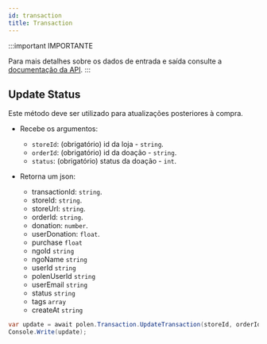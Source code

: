 ```yaml
---
id: transaction
title: Transaction
---
```

:::important IMPORTANTE

Para mais detalhes sobre os dados de entrada e saída consulte a [documentação da API](/api-reference).
:::

## Update Status
Este método deve ser utilizado para atualizações posteriores à compra.

- Recebe os argumentos:
    - `storeId`: (obrigatório) id da loja - `string`.
    - `orderId`: (obrigatório) id da doação - `string`.
    - `status`: (obrigatório) status da doação - `int`.

- Retorna um json:
    - transactionId: `string`.
    - storeId: `string`.
    - storeUrl: `string`.
    - orderId: `string`.
    - donation: `number`.
    - userDonation: `float`.
    - purchase `float`
    - ngoId `string`
    - ngoName `string`
    - userId `string`
    - polenUserId `string`
    - userEmail `string`
    - status `string`
    - tags `array`
    - createAt `string`
    
```csharp
var update = await polen.Transaction.UpdateTransaction(storeId, orderId, status);
Console.Write(update);
```
